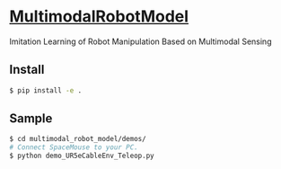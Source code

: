 # [MultimodalRobotModel](https://github.com/mmurooka/MultimodalRobotModel)
Imitation Learning of Robot Manipulation Based on Multimodal Sensing

## Install
```bash
$ pip install -e .
```

## Sample
```bash
$ cd multimodal_robot_model/demos/
# Connect SpaceMouse to your PC.
$ python demo_UR5eCableEnv_Teleop.py
```
